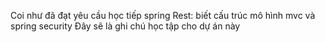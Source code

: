 Coi như đã đạt yêu cầu học tiếp spring Rest: biết cấu trúc mô hình mvc và spring security
Đây sẽ là ghi chú học tập cho dự án này